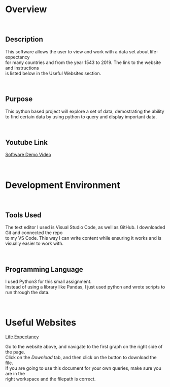 # Overview

<p>&nbsp;</p>

## Description
This software allows the user to view and work with a data set about life-expectancy  
for many countries and from the year 1543 to 2019. The link to the website and instructions  
is listed below in the Useful Websites section. 

<p>&nbsp;</p>

## Purpose 
This python based project will explore a set of data, demostrating the ability to find certain data
by using python to query and display important data.  

<p>&nbsp;</p>

## Youtube Link

[Software Demo Video](https://youtu.be/D27rUCOkuRY)

<p>&nbsp;</p>

# Development Environment

<p>&nbsp;</p>

## Tools Used

The text editor I used is Visual Studio Code, as well as GitHub. I downloaded Git and connected the repo  
to my VS Code. This way I can write content while ensuring it works and is visually easier to work with.  

<p>&nbsp;</p>

## Programming Language
I used Python3 for this small assignment.  
Instead of using a library like Pandas, I just used python and wrote scripts to run through the data.   


<p>&nbsp;</p>

# Useful Websites

[Life Expectancy](https://ourworldindata.org/spanish-flu-largest-influenza-pandemic-in-history)

Go to the website above, and navigate to the first graph on the right side of the page.  
Click on the *Download* tab, and then click on the button to download the file.  
If you are going to use this document for your own queries, make sure you are in the  
right workspace and the filepath is correct.  